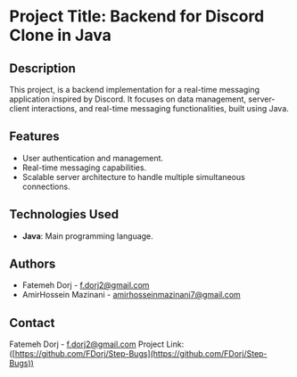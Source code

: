 # Project Title: Backend for Discord Clone in Java

## Description
This project, is a backend implementation for a real-time messaging application inspired by Discord. It focuses on data management, server-client interactions, and real-time messaging functionalities, built using Java.

## Features
- User authentication and management.
- Real-time messaging capabilities.
- Scalable server architecture to handle multiple simultaneous connections.

## Technologies Used
- **Java**: Main programming language.

## Authors
- Fatemeh Dorj - f.dorj2@gmail.com
- AmirHossein Mazinani - amirhosseinmazinani7@gmail.com

## Contact
 Fatemeh Dorj - f.dorj2@gmail.com 
 Project Link: ([https://github.com/FDorj/Step-Bugs](https://github.com/FDorj/Step-Bugs))
